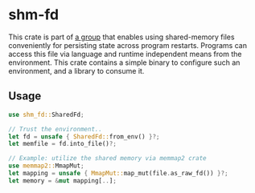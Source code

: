 # shm-fd

This crate is part of [a group][shmfd] that enables using shared-memory files
conveniently for persisting state across program restarts. Programs can access
this file via language and runtime independent means from the environment. This
crate contains a simple binary to configure such an environment, and a library
to consume it.

[shmfd]: https://github.com/HeroicKatora/shmfd

## Usage

```rust
use shm_fd::SharedFd;

// Trust the environment..
let fd = unsafe { SharedFd::from_env() }?;
let memfile = fd.into_file()?;

// Example: utilize the shared memory via memmap2 crate
use memmap2::MmapMut;
let mapping = unsafe { MmapMut::map_mut(file.as_raw_fd()) }?;
let memory = &mut mapping[..];
```
